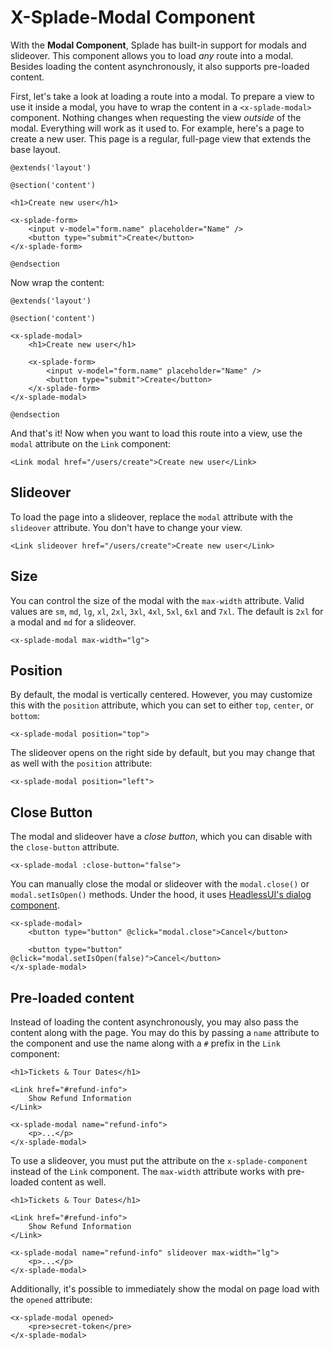# X-Splade-Modal Component

With the **Modal Component**, Splade has built-in support for modals and slideover. This component allows you to load *any* route into a modal. Besides loading the content asynchronously, it also supports pre-loaded content.

First, let's take a look at loading a route into a modal. To prepare a view to use it inside a modal, you have to wrap the content in a `<x-splade-modal>` component. Nothing changes when requesting the view *outside* of the modal. Everything will work as it used to. For example, here's a page to create a new user. This page is a regular, full-page view that extends the base layout.

```blade
@extends('layout')

@section('content')

<h1>Create new user</h1>

<x-splade-form>
    <input v-model="form.name" placeholder="Name" />
    <button type="submit">Create</button>
</x-splade-form>

@endsection
```

Now wrap the content:

```blade
@extends('layout')

@section('content')

<x-splade-modal>
    <h1>Create new user</h1>

    <x-splade-form>
        <input v-model="form.name" placeholder="Name" />
        <button type="submit">Create</button>
    </x-splade-form>
</x-splade-modal>

@endsection
```

And that's it! Now when you want to load this route into a view, use the `modal` attribute on the `Link` component:

```blade
<Link modal href="/users/create">Create new user</Link>
```

## Slideover

To load the page into a slideover, replace the `modal` attribute with the `slideover` attribute. You don't have to change your view.

```blade
<Link slideover href="/users/create">Create new user</Link>
```

## Size

You can control the size of the modal with the `max-width` attribute. Valid values are `sm`, `md`, `lg`, `xl`, `2xl`, `3xl`, `4xl`, `5xl`, `6xl` and `7xl`. The default is `2xl` for a modal and `md` for a slideover.

```blade
<x-splade-modal max-width="lg">
```

## Position

By default, the modal is vertically centered. However, you may customize this with the `position` attribute, which you can set to either `top`, `center`, or `bottom`:

```blade
<x-splade-modal position="top">
```

The slideover opens on the right side by default, but you may change that as well with the `position` attribute:

```blade
<x-splade-modal position="left">
```

## Close Button

The modal and slideover have a *close button*, which you can disable with the `close-button` attribute.

```blade
<x-splade-modal :close-button="false">
```

You can manually close the modal or slideover with the `modal.close()` or `modal.setIsOpen()` methods. Under the hood, it uses [HeadlessUI's dialog component](https://headlessui.com/vue/dialog#showing-and-hiding-your-dialog).


```blade
<x-splade-modal>
    <button type="button" @click="modal.close">Cancel</button>

    <button type="button" @click="modal.setIsOpen(false)">Cancel</button>
</x-splade-modal>
```

## Pre-loaded content

Instead of loading the content asynchronously, you may also pass the content along with the page. You may do this by passing a `name` attribute to the component and use the name along with a `#` prefix in the `Link` component:

```blade
<h1>Tickets & Tour Dates</h1>

<Link href="#refund-info">
    Show Refund Information
</Link>

<x-splade-modal name="refund-info">
    <p>...</p>
</x-splade-modal>
```

To use a slideover, you must put the attribute on the `x-splade-component` instead of the `Link` component. The `max-width` attribute works with pre-loaded content as well.

```blade
<h1>Tickets & Tour Dates</h1>

<Link href="#refund-info">
    Show Refund Information
</Link>

<x-splade-modal name="refund-info" slideover max-width="lg">
    <p>...</p>
</x-splade-modal>
```

Additionally, it's possible to immediately show the modal on page load with the `opened` attribute:

```blade
<x-splade-modal opened>
    <pre>secret-token</pre>
</x-splade-modal>
```
